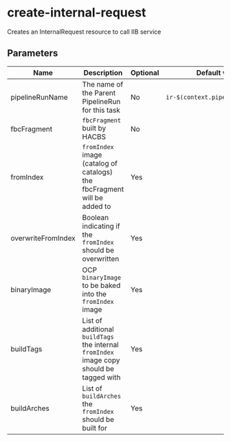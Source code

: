 # create-internal-request

Creates an InternalRequest resource to call IIB service

## Parameters

| Name | Description | Optional | Default value |
|------|-------------|----------|---------------|
| pipelineRunName | The name of the Parent PipelineRun for this task | No | `ir-$(context.pipelineRun.name)` |
| fbcFragment | `fbcFragment` built by HACBS | No | |
| fromIndex | `fromIndex` image (catalog of catalogs) the fbcFragment will be added to | Yes | |
| overwriteFromIndex | Boolean indicating if the `fromIndex` should be overwritten | Yes | |
| binaryImage | OCP `binaryImage` to be baked into the `fromIndex` image | Yes | |
| buildTags | List of additional `buildTags` the internal `fromIndex` image copy should be tagged with | Yes | |
| buildArches | List of `buildArches` the `fromIndex` should be built for | Yes | |